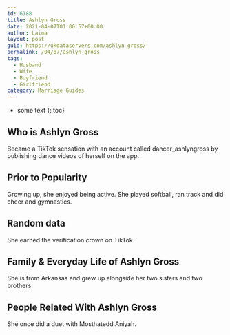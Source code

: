 ```yaml
---
id: 6188
title: Ashlyn Gross
date: 2021-04-07T01:00:57+00:00
author: Laima
layout: post
guid: https://ukdataservers.com/ashlyn-gross/
permalink: /04/07/ashlyn-gross
tags:
  - Husband
  - Wife
  - Boyfriend
  - Girlfriend
category: Marriage Guides
---
```


* some text
{: toc}


## Who is Ashlyn Gross
                  
                  
                  
Became a TikTok sensation with an account called dancer_ashlyngross by publishing dance videos of herself on the app. 
                  
              
            
              
            
                
                
                
## Prior to Popularity
                  
                  
                  
Growing up, she enjoyed being active. She played softball, ran track and did cheer and gymnastics. 
                  
              
            
              
            
                
                
                
## Random data
                  
                  
                  
She earned the verification crown on TikTok. 
                  
              
            
              
            
                
                
                
## Family & Everyday Life of Ashlyn Gross
                  
                  
                  
She is from Arkansas and grew up alongside her two sisters and two brothers.
                  
              
            
              
            
                
                
                
## People Related With Ashlyn Gross
                  
                  
                  
She once did a duet with Mosthatedd.Aniyah.
                  
              
            
              
            
                
              
            
              
              
            
            
              
            
          
          
          